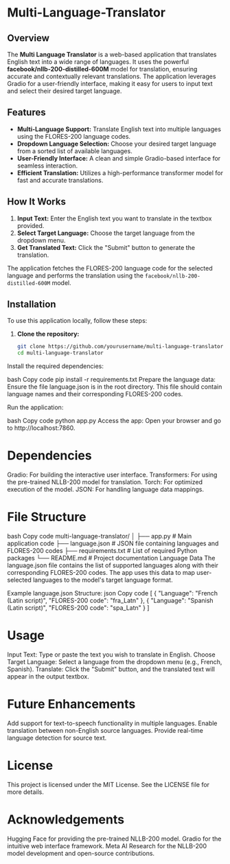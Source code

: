 # Multi-Language-Translator

## Overview
The **Multi Language Translator** is a web-based application that translates English text into a wide range of languages. It uses the powerful **facebook/nllb-200-distilled-600M** model for translation, ensuring accurate and contextually relevant translations. The application leverages Gradio for a user-friendly interface, making it easy for users to input text and select their desired target language.

## Features
- **Multi-Language Support:** Translate English text into multiple languages using the FLORES-200 language codes.
- **Dropdown Language Selection:** Choose your desired target language from a sorted list of available languages.
- **User-Friendly Interface:** A clean and simple Gradio-based interface for seamless interaction.
- **Efficient Translation:** Utilizes a high-performance transformer model for fast and accurate translations.

## How It Works
1. **Input Text:** Enter the English text you want to translate in the textbox provided.
2. **Select Target Language:** Choose the target language from the dropdown menu.
3. **Get Translated Text:** Click the "Submit" button to generate the translation.

The application fetches the FLORES-200 language code for the selected language and performs the translation using the `facebook/nllb-200-distilled-600M` model.

## Installation

To use this application locally, follow these steps:

1. **Clone the repository:**
   ```bash
   git clone https://github.com/yourusername/multi-language-translator.git
   cd multi-language-translator
Install the required dependencies:

bash
Copy code
pip install -r requirements.txt
Prepare the language data: Ensure the file language.json is in the root directory. This file should contain language names and their corresponding FLORES-200 codes.

Run the application:

bash
Copy code
python app.py
Access the app: Open your browser and go to http://localhost:7860.

# Dependencies
Gradio: For building the interactive user interface.
Transformers: For using the pre-trained NLLB-200 model for translation.
Torch: For optimized execution of the model.
JSON: For handling language data mappings.
# File Structure
bash
Copy code
multi-language-translator/
│
├── app.py                # Main application code
├── language.json         # JSON file containing languages and FLORES-200 codes
├── requirements.txt      # List of required Python packages
└── README.md             # Project documentation
Language Data
The language.json file contains the list of supported languages along with their corresponding FLORES-200 codes. The app uses this data to map user-selected languages to the model's target language format.

Example language.json Structure:
json
Copy code
[
  {
    "Language": "French (Latin script)",
    "FLORES-200 code": "fra_Latn"
  },
  {
    "Language": "Spanish (Latin script)",
    "FLORES-200 code": "spa_Latn"
  }
]
# Usage
Input Text: Type or paste the text you wish to translate in English.
Choose Target Language: Select a language from the dropdown menu (e.g., French, Spanish).
Translate: Click the "Submit" button, and the translated text will appear in the output textbox.
# Future Enhancements
Add support for text-to-speech functionality in multiple languages.
Enable translation between non-English source languages.
Provide real-time language detection for source text.
# License
This project is licensed under the MIT License. See the LICENSE file for more details.

# Acknowledgements
Hugging Face for providing the pre-trained NLLB-200 model.
Gradio for the intuitive web interface framework.
Meta AI Research for the NLLB-200 model development and open-source contributions.

